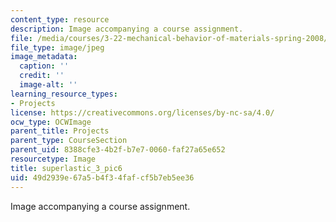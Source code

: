 ```yaml
---
content_type: resource
description: Image accompanying a course assignment.
file: /media/courses/3-22-mechanical-behavior-of-materials-spring-2008/49d2939e67a5b4f34fafcf5b7eb5ee36_superlastic_3_pic6.jpg
file_type: image/jpeg
image_metadata:
  caption: ''
  credit: ''
  image-alt: ''
learning_resource_types:
- Projects
license: https://creativecommons.org/licenses/by-nc-sa/4.0/
ocw_type: OCWImage
parent_title: Projects
parent_type: CourseSection
parent_uid: 8388cfe3-4b2f-b7e7-0060-faf27a65e652
resourcetype: Image
title: superlastic_3_pic6
uid: 49d2939e-67a5-b4f3-4faf-cf5b7eb5ee36
---
```

Image accompanying a course assignment.